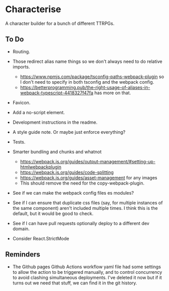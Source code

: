 # Characterise

A character builder for a bunch of different TTRPGs.

## To Do

- Routing.
- Those redirect alias name things so we don't always need to do relative imports.
  - https://www.npmjs.com/package/tsconfig-paths-webpack-plugin so I don't need to specify in both tsconfig and the webpack config.
  - https://betterprogramming.pub/the-right-usage-of-aliases-in-webpack-typescript-4418327f47fa has more on that.
- Favicon.
- Add a no-script element.
- Development instructions in the readme.
- A style guide note. Or maybe just enforce everything?

- Tests.

- Smarter bundling and chunks and whatnot
  - https://webpack.js.org/guides/output-management/#setting-up-htmlwebpackplugin
  - https://webpack.js.org/guides/code-splitting
  - https://webpack.js.org/guides/asset-management for any images
  - This should remove the need for the copy-webpack-plugin.
- See if we can make the webpack config files es modules?
- See if I can ensure that duplicate css files (say, for multiple instances of the same component) aren't included multiple times. I think this is the default, but it would be good to check.
- See if I can have pull requests optionally deploy to a different dev domain.
- Consider React.StrictMode

## Reminders

- The Github pages Github Actions workflow yaml file had some settings to allow the action to be triggered manually, and to control concurrency to avoid clashing simultaneous deployments. I've deleted it now but if it turns out we need that stuff, we can find it in the git history.